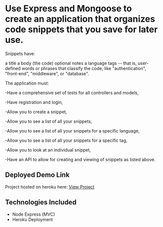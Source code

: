 # Use Express and Mongoose to create an application that organizes code snippets that you save for later use.


Snippets have:

a title
a body (the code)
optional notes
a language
tags -- that is, user-defined words or phrases that classify the code, like "authentication", "front-end", "middleware", or "database".

The application must:

-Have a comprehensive set of tests for all controllers and models,

-Have registration and login,

-Allow you to create a snippet,

-Allow you to see a list of all your snippets,

-Allow you to see a list of all your snippets for a specific language,

-Allow you to see a list of all your snippets for a specific tag,

-Allow you to look at an individual snippet,

-Have an API to allow for creating and viewing of snippets as listed above.


## Deployed Demo Link

Project hosted on heroku here: [View Project](https://code-snippet-organizer.herokuapp.com/)


## Technologies Included

* Node Express (MVC)
* Heroku Deployment
